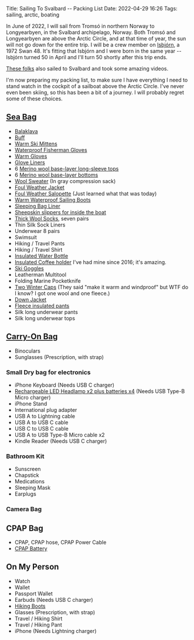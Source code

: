 Title: Sailing To Svalbard -- Packing List
Date: 2022-04-29 16:26
Tags: sailing, arctic, boating

In June of 2022, I will sail from Tromsó in northern Norway to Longyearbyen, in the Svalbard archipelago, Norway. Both Tromsó and Longyearbyen are above the Arctic Circle, and at that time of year, the sun will not go down for the entire trip. I will be a crew member on [Isbjórn](https://www.59-north.com/isbjorn), a 1972 Swan 48. It's fitting that Isbjórn and I were born in the same year -- Isbjórn turned 50 in April and I'll turn 50 shortly after this trip ends.

[These folks](https://www.youtube.com/watch?v=q02qk_LpoOA) also sailed to Svalbard and took some amazing videos.

I'm now preparing my packing list, to make sure I have everything I need to stand watch in the cockpit of a sailboat above the Arctic Circle. I've never even been skiing, so this has been a bit of a journey. I will probably regret some of these choices.

## [Sea Bag](https://www.amazon.com/gp/product/B08PF4LKFK)

* [Balaklava](https://www.hellyhansen.com/en_us/hh-lifa-merino-balaclava-68083)
* [Buff](https://www.hellyhansen.com/en_us/polartec-neck-67921)
* [Warm Ski Mittens](https://www.rei.com/product/137833/hestra-gloves-army-leather-extreme-mittens)
* [Waterproof Fisherman Gloves](https://www.palmflex.com/showa-atlas-465-double-dipped-pvc-gloves-with-removable-liner.html?category_id=1841)
* [Warm Gloves](https://www.rei.com/product/197013/auclair-panorama-soft-shell-gloves-mens)
* [Glove Liners](https://www.rei.com/product/191835/smartwool-liner-gloves)
* 6 [Merino wool base-layer long-sleeve tops](https://www.hellyhansen.com/en_us/lifa-merino-midweight-crew-49364)
* 6 [Merino wool base-layer bottoms](https://www.hellyhansen.com/en_us/lifa-merino-midweight-pant-49366)
* [Wool Sweater](https://www.rei.com/product/123756/fjallraven-lada-sweater-mens) (In gray compression sack)
* [Foul Weather Jacket](https://www.hellyhansen.com/en_us/aegir-race-jacket-33869?color=301324&qu=MEN%27S+ÆGIR+RACE+SAILING+JACKET&ct=autosuggest_top_product)
* [Foul Weather Salopette](https://www.hellyhansen.com/en_us/aegir-race-salopette-33871) (Just learned what that was today)
* [Warm Waterproof Sailing Boots](https://www.dubarry.com/Women/Footwear/Sailing-Boots/Ultima-ExtraFit-Sailing-Boot-Black?number=38590142)
* [Sleeping Bag Liner](https://www.rei.com/product/867059/sea-to-summit-adaptor-coolmax-traveller-sleeping-bag-liner-with-insect-shield)
* [Sheepskin slippers for inside the boat](https://www.llbean.com/llb/shop/65637)
* [Thick Wool Socks](https://www.amazon.com/Darn-Tough-Merino-Cushion-Black/dp/B000XFZXYK), seven pairs
* Thin Silk Sock Liners
* Underwear 8 pairs
* Swimsuit
* Hiking / Travel Pants
* Hiking / Travel Shirt
* [Insulated Water Bottle](https://www.amazon.com/Hydro-Flask-Mouth-Water-Bottle/dp/B09BZ6HQ96)
* [Insulated Coffee holder](https://www.amazon.com/dp/B074T6Z9T6/) I've had mine since 2016; it's amazing.
* [Ski Goggles](https://www.rei.com/product/122149/smith-knowledge-otg-snow-goggles)
* Leatherman Multitool
* Folding Marine Pocketknife
* [Two Winter Caps](https://www.rei.com/rei-garage/product/195385/mountain-hardwear-caelum-dome-beanie-mens) (They said "make it warm and windproof" but WTF do I know? I got one wool and one fleece.)
* [Down Jacket](https://www.hellyhansen.com/en_us/verglas-hooded-down-insulator-63005)
* [Fleece insulated pants](https://www.hellyhansen.com/en_us/daybreaker-fleece-pant-51742?color=290002&qu=DAYBREAKER+FLEECE+PANTS&ct=autosuggest_top_product)
* Silk long underwear pants
* Silk long underwear tops

## [Carry-On Bag](https://www.rei.com/product/168622/cotopaxi-allpa-35-l-travel-pack)

* Binoculars
* Sunglasses (Prescription, with strap)

### Small Dry bag for electronics

* iPhone Keyboard (Needs USB C charger)
* [Rechargeable LED Headlamp x2 plus batteries x4](https://www.amazon.com/gp/product/B07RNMQC9Y/) (Needs USB Type-B Micro charger)
* iPhone Stand
* International plug adapter
* USB A to Lightning cable
* USB A to USB C cable
* USB C to USB C cable
* USB A to USB Type-B Micro cable x2
* Kindle Reader (Needs USB C charger)

### Bathroom Kit

* Sunscreen
* Chapstick
* Medications
* Sleeping Mask
* Earplugs

### Camera Bag

## CPAP Bag

* CPAP, CPAP hose, CPAP Power Cable
* [CPAP Battery](https://www.amazon.com/gp/product/B08FBH34BR/)

## On My Person

* Watch
* Wallet
* Passport Wallet
* Earbuds (Needs USB C charger)
* [Hiking Boots](https://www.amazon.com/gp/product/B089FCX1V8)
* Glasses (Prescription, with strap)
* Travel / Hiking Shirt
* Travel / Hiking Pant
* iPhone (Needs Lightning charger)
